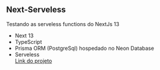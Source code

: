 ## Next-Serveless

<p>Testando as serveless functions do NextJs 13</p>

<ul>
    <li>
        Next 13
    </li>
    <li>
        TypeScript
    </li>
    <li>
        Prisma ORM (PostgreSql) hospedado no Neon Database
    </li>
    <li>
        Serveless
    </li>
      <a href="https://next-serveless.vercel.app/">Link do projeto</a>
</ul>
